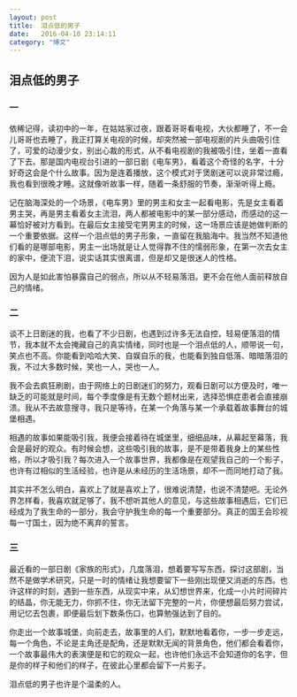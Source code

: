 ```yaml
---
layout: post
title:  泪点低的男子
date:   2016-04-10 23:14:11
category: "博文"
---
```


## 泪点低的男子

### 一

依稀记得，读初中的一年，在姑姑家过夜，跟着哥哥看电视，大伙都睡了，不一会儿哥哥也去睡了，我正打算关电视的时候，却突然被一部电视剧的片头曲吸引住了，可爱的动漫少女，别出心裁的形式，从不看电视剧的我被吸引住，坐着一直看了下去。那是国内电视台引进的一部日剧《电车男》，看着这个奇怪的名字，十分好奇这会是个什么故事。因为是连着播放，这个模式对于煲剧迷可以说非常过瘾，我也看到很晚才睡。这就像听故事一样，随着一条舒服的节奏，渐渐听得上瘾。

记在脑海深处的一个场景，《电车男》里的男主和女主一起看电影，先是女主看着男主哭，再是男主看着女主流泪，两人都被电影中的某一部分感动，而感动的这一幕恰好被对方看到。在最后女主接受宅男男主的时候，这一场景应该是她做判断的一个重要依据。这样一个泪点低的男子形象，一直留在我脑海中。我当然不知道他们看的是哪部电影，男主一出场就是让人觉得靠不住的懦弱形象，在第一次去女主的家中，便流下泪，说实话其实很离谱，但是却又是很迷人的性格。

因为人是如此害怕暴露自己的弱点，所以从不轻易落泪。更不会在他人面前释放自己的情绪。

### 二

谈不上日剧迷的我，也看了不少日剧，也遇到过许多无法自控，轻易便落泪的情节，我本就不太会掩藏自己的真实情绪，同时也是一个泪点低的人，顺带说一句，笑点也不高。你能看到哈哈大笑、自娱自乐的我，也能看到独自低落、暗暗落泪的我，不过大多数时候，笑也一人，哭也一人。

我不会去疯狂刷剧，由于网络上的日剧迷们的努力，观看日剧可以方便及时，唯一缺乏的可能就是时间，每个季度像是有无数个题材出来，选择恐惧症患者会直接崩溃。我从不去故意搜寻，我只是等待，在某一个角落与某一个承载着故事舞台的城堡相遇。

相遇的故事如果能吸引我，我便会接着待在城堡里，细细品味，从幕起至幕落，我会是最好的观众。有时候会想，这些吸引我的故事，是不是带着我身上的某些性格，所以才吸引我？每次进入一个故事世界，我都像是在观望我自己的一个影子，也许有过相似的生活经验，也许是从未经历的生活场景，却不一而同地打动了我。

其实并不怎么明白，喜欢上了就是喜欢上了，很难说清楚，也说不清楚吧。无论外界怎样看，我喜欢就足够了，我不想听其他人的意见，与这些故事相遇后，它们已经成为了我生命的一部分，我会守护我生命的每一个重要部分。真正的国王会珍视每一寸国土，因为绝不离弃的誓言。

### 三

最近看的一部日剧《家族的形式》，几度落泪，想着要写写东西，探讨这部剧，当然不是做学术研究，只是一时的情绪让我想要留下一些刚出现便又消逝的东西。也许这样的时刻，遇到一些东西，从现实中来，从幻想世界来，化成一小片时间碎片的结晶，你无能无力，你抓不住，你无法留下完整的一片，你便想最后努力尝试，用记忆去包裹，即便最后划下数条伤口，也算勉强达到了目的。

你走出一个故事城堡，向前走去，故事里的人们，默默地看着你，一步一步走远，每一个角色，不论是主角还是配角，还是默默无闻的背景角色，他们都会看着你，一个故事最伟大的表演便是和它的观众一起，也许他们永远不会知道你的名字，但是你的样子和他们的样子，在彼此心里都会留下一片影子。

泪点低的男子也许是个温柔的人。






